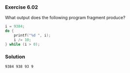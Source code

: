 ### Exercise 6.02
What output does the following program fragment produce?
```c
i = 9384;
do {
    printf("%d ", i);
    i /= 10;
} while (i > 0);
```

### Solution
```
9384 938 93 9
```

